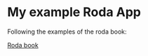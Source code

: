 # My example Roda App

Following the examples of the roda book:

[Roda book](https://fiachetti.gitlab.io/mastering-roda)

